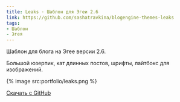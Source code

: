 ```yaml
---
title: Leaks · Шаблон для Эгеи 2.6
link: https://github.com/sashatravkina/blogengine-themes-leaks
tags:
- Шаблон
- Эгея
---
```


Шаблон для блога на Эгее версии 2.6.

Большой юзерпик, кат длинных постов, шрифты, лайтбокс для изображений.

{% image src:portfolio/leaks.png %}

[Скачать с GitHub](https://github.com/sashatravkina/blogengine-themes-leaks)